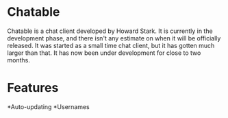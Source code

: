 Chatable
========

Chatable is a chat client developed by Howard Stark. 
It is currently in the development phase, and there
isn't any estimate on when it will be officially
released. It was started as a small time chat client, 
but it has gotten much larger than that. It has now
been under development for close to two months.

Features
========

*Auto-updating
*Usernames




